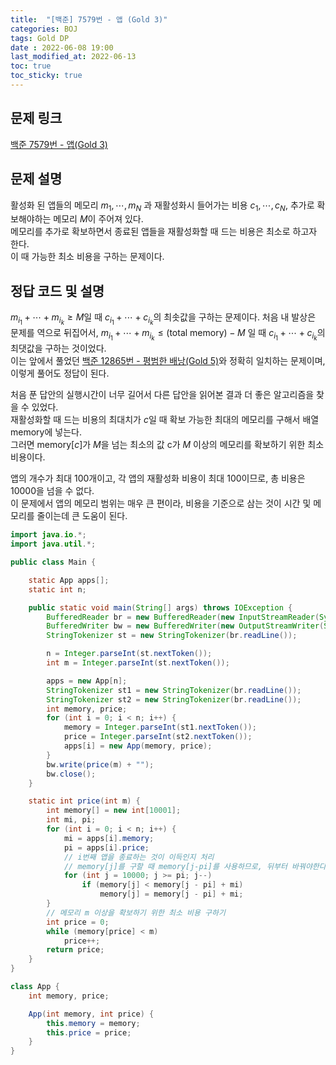 ```yaml
---
title:  "[백준] 7579번 - 앱 (Gold 3)"
categories: BOJ
tags: Gold DP
date : 2022-06-08 19:00
last_modified_at: 2022-06-13
toc: true
toc_sticky: true
---
```


## 문제 링크

[백준 7579번 - 앱(Gold 3)](https://www.acmicpc.net/problem/7579)

## 문제 설명

활성화 된 앱들의 메모리 $m_1, \cdots, m_N$ 과 재활성화시 들어가는 비용 $c_1, \cdots, c_N$, 추가로 확보해야하는 메모리 $M$이 주어져 있다.  
메모리를 추가로 확보하면서 종료된 앱들을 재활성화할 때 드는 비용은 최소로 하고자 한다.  
이 때 가능한 최소 비용을 구하는 문제이다.

## 정답 코드 및 설명

$m_{i_1} + \cdots + m_{i_k} \geq M$일 때 $c_{i_1} + \cdots + c_{i_k}$의 최솟값을 구하는 문제이다.
처음 내 발상은 문제를 역으로 뒤집어서, $m_{i_1} + \cdots + m_{i_k} \leq \textrm{(total memory)}-M$ 일 때 $c_{i_1} + \cdots + c_{i_k}$의 최댓값을 구하는 것이었다.  
이는 앞에서 풀었던 [백준 12865번 - 평범한 배낭(Gold 5)](https://www.acmicpc.net/problem/12865)와 정확히 일치하는 문제이며, 이렇게 풀어도 정답이 된다.  

처음 푼 답안의 실행시간이 너무 길어서 다른 답안을 읽어본 결과 더 좋은 알고리즘을 찾을 수 있었다.  
재활성화할 때 드는 비용의 최대치가 $c$일 때 확보 가능한 최대의 메모리를 구해서 배열 $\textrm{memory}$에 넣는다.  
그러면 $\textrm{memory}[c]$가 $M$을 넘는 최소의 값 c가 $M$ 이상의 메모리를 확보하기 위한 최소 비용이다.  

앱의 개수가 최대 100개이고, 각 앱의 재활성화 비용이 최대 100이므로, 총 비용은 10000을 넘을 수 없다.  
이 문제에서 앱의 메모리 범위는 매우 큰 편이라, 비용을 기준으로 삼는 것이 시간 및 메모리를 줄이는데 큰 도움이 된다.

```java
import java.io.*;
import java.util.*;

public class Main {

    static App apps[];
    static int n;

    public static void main(String[] args) throws IOException {
        BufferedReader br = new BufferedReader(new InputStreamReader(System.in));
        BufferedWriter bw = new BufferedWriter(new OutputStreamWriter(System.out));
        StringTokenizer st = new StringTokenizer(br.readLine());

        n = Integer.parseInt(st.nextToken());
        int m = Integer.parseInt(st.nextToken());

        apps = new App[n];
        StringTokenizer st1 = new StringTokenizer(br.readLine());
        StringTokenizer st2 = new StringTokenizer(br.readLine());
        int memory, price;
        for (int i = 0; i < n; i++) {
            memory = Integer.parseInt(st1.nextToken());
            price = Integer.parseInt(st2.nextToken());
            apps[i] = new App(memory, price);
        }
        bw.write(price(m) + "");
        bw.close();
    }

    static int price(int m) {
        int memory[] = new int[10001];
        int mi, pi;
        for (int i = 0; i < n; i++) {
            mi = apps[i].memory;
            pi = apps[i].price;
            // i번째 앱을 종료하는 것이 이득인지 처리
            // memory[j]를 구할 때 memory[j-pi]를 사용하므로, 뒤부터 바꿔야한다.
            for (int j = 10000; j >= pi; j--)
                if (memory[j] < memory[j - pi] + mi)
                    memory[j] = memory[j - pi] + mi;
        }
        // 메모리 m 이상을 확보하기 위한 최소 비용 구하기
        int price = 0;
        while (memory[price] < m)
            price++;
        return price;
    }
}

class App {
    int memory, price;

    App(int memory, int price) {
        this.memory = memory;
        this.price = price;
    }
}
```
